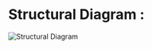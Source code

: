# Structural Diagram :


![Structural Diagram](https://user-images.githubusercontent.com/94282752/144285456-b4c1b475-7198-49da-bc50-904d279c00c3.png)
